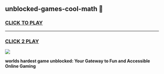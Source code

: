 
## unblocked-games-cool-math 👋
<h3>
<a href="https://premium.freeplayer.one?title=unblocked-games-cool-math&ref=14F">CLICK TO PLAY</a></h3>
<hr>

<h3>
<a href="https://premium.freeplayer.one?title=unblocked-games-cool-math&ref=14F">CLICK 2 PLAY</a>
  
</h3>

<a href="https://premium.freeplayer.one?title=unblocked-games-cool-math&ref=12F/"><img src="https://clearcache.store/games.png"></a>


**worlds hardest game unblocked: Your Gateway to Fun and Accessible Online Gaming**
